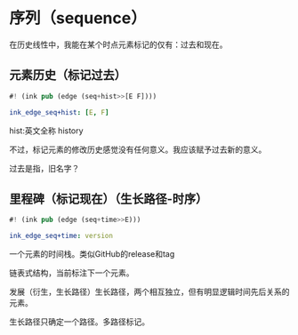 # 序列（sequence）
在历史线性中，我能在某个时点元素标记的仅有：过去和现在。


## 元素历史（标记过去）
```rs
#! (ink pub (edge (seq+hist>>[E F])))
```

```yaml
ink_edge_seq+hist: [E, F]
```

hist:英文全称 history

不过，标记元素的修改历史感觉没有任何意义。我应该赋予过去新的意义。

过去是指，旧名字？

## 里程碑（标记现在）（生长路径-时序）

```rs
#! (ink pub (edge (seq+time>>E)))
```

```yaml
ink_edge_seq+time: version
```

一个元素的时间栈。类似GitHub的release和tag

链表式结构，当前标注下一个元素。

发展（衍生，生长路径）生长路径，两个相互独立，但有明显逻辑时间先后关系的元素。

生长路径只确定一个路径。多路径标记。